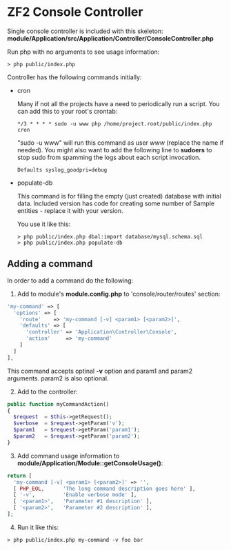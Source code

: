 ZF2 Console Controller
======================

Single console controller is included with this skeleton: **module/Application/src/Application/Controller/ConsoleController.php**

Run php with no arguments to see usage information:

```shell
> php public/index.php
```

Controller has the following commands initially:

* cron

  Many if not all the projects have a need to periodically run a script. You can add this to your root's crontab:

  ```cron
  */3 * * * * sudo -u www php /home/project.root/public/index.php cron
  ```

  "sudo -u www" will run this command as user *www* (replace the name if needed). You might also want to add the following line to **sudoers** to stop sudo from spamming the logs about each script invocation.

  ```
  Defaults syslog_goodpri=debug
  ```

* populate-db

  This command is for filling the empty (just created) database with initial data. Included version has code for creating some number of Sample entities - replace it with your version.

  You use it like this:

  ```shell
  > php public/index.php dbal:import database/mysql.schema.sql
  > php public/index.php populate-db
  ```

Adding a command
----------------
In order to add a command do the following:

1. Add to module's **module.config.php** to 'console/router/routes' section:

  ```php
  'my-command' => [
    'options' => [
      'route'    => 'my-command [-v] <param1> [<param2>]',
      'defaults' => [
        'controller' => 'Application\Controller\Console',
        'action'     => 'my-command'
      ]
    ]
  ],
  ```

  This command accepts optinal **-v** option and param1 and param2 arguments. param2 is also optional.

2. Add to the controller:

  ```php
  public function myCommandAction()
  {
    $request  = $this->getRequest();
    $verbose  = $request->getParam('v');
    $param1   = $request->getParam('param1');
    $param2   = $request->getParam('param2');
  }
  ```

3. Add command usage information to **module/Application/Module::getConsoleUsage()**:

  ```php
  return [
    'my-command [-v] <param1> [<param2>]' => '',
    [ PHP_EOL,      'The long command description goes here' ],
    [ '-v',         'Enable verbose mode' ],
    [ '<param1>',   'Parameter #1 description' ],
    [ '<param2>',   'Parameter #2 description' ],
  ];
  ```

4. Run it like this:

  ```shell
  > php public/index.php my-command -v foo bar
  ```
